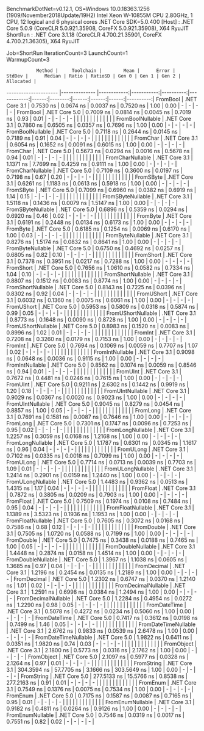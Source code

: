 
BenchmarkDotNet=v0.12.1, OS=Windows 10.0.18363.1256 (1909/November2018Update/19H2)
Intel Xeon W-10855M CPU 2.80GHz, 1 CPU, 12 logical and 6 physical cores
.NET Core SDK=5.0.400
  [Host]   : .NET Core 5.0.9 (CoreCLR 5.0.921.35908, CoreFX 5.0.921.35908), X64 RyuJIT
  ShortRun : .NET Core 3.1.18 (CoreCLR 4.700.21.35901, CoreFX 4.700.21.36305), X64 RyuJIT

Job=ShortRun  IterationCount=3  LaunchCount=1  
WarmupCount=3  

               Method |     Toolchain |        Mean |      Error |    StdDev |      Median | Ratio | RatioSD | Gen 0 | Gen 1 | Gen 2 | Allocated |
--------------------- |-------------- |------------:|-----------:|----------:|------------:|------:|--------:|------:|------:|------:|----------:|
             FromBool | .NET Core 3.1 |   0.7530 ns |  0.0674 ns | 0.0037 ns |   0.7520 ns |  1.00 |    0.00 |     - |     - |     - |         - |
             FromBool | .NET Core 5.0 |   0.7009 ns |  0.0814 ns | 0.0045 ns |   0.7019 ns |  0.93 |    0.01 |     - |     - |     - |         - |
                      |               |             |            |           |             |       |         |       |       |       |           |
     FromBoolNullable | .NET Core 3.1 |   0.7860 ns |  0.6505 ns | 0.0357 ns |   0.7696 ns |  1.00 |    0.00 |     - |     - |     - |         - |
     FromBoolNullable | .NET Core 5.0 |   0.7118 ns |  0.2644 ns | 0.0145 ns |   0.7189 ns |  0.91 |    0.04 |     - |     - |     - |         - |
                      |               |             |            |           |             |       |         |       |       |       |           |
             FromChar | .NET Core 3.1 |   0.6054 ns |  0.1652 ns | 0.0091 ns |   0.6015 ns |  1.00 |    0.00 |     - |     - |     - |         - |
             FromChar | .NET Core 5.0 |   0.5673 ns |  0.0294 ns | 0.0016 ns |   0.5678 ns |  0.94 |    0.01 |     - |     - |     - |         - |
                      |               |             |            |           |             |       |         |       |       |       |           |
     FromCharNullable | .NET Core 3.1 |   1.1371 ns |  7.7699 ns | 0.4259 ns |   0.9111 ns |  1.00 |    0.00 |     - |     - |     - |         - |
     FromCharNullable | .NET Core 5.0 |   0.7109 ns |  0.3600 ns | 0.0197 ns |   0.7198 ns |  0.67 |    0.20 |     - |     - |     - |         - |
                      |               |             |            |           |             |       |         |       |       |       |           |
            FromSByte | .NET Core 3.1 |   0.6261 ns |  1.1183 ns | 0.0613 ns |   0.5918 ns |  1.00 |    0.00 |     - |     - |     - |         - |
            FromSByte | .NET Core 5.0 |   0.7099 ns |  0.6960 ns | 0.0382 ns |   0.6919 ns |  1.14 |    0.15 |     - |     - |     - |         - |
                      |               |             |            |           |             |       |         |       |       |       |           |
    FromSByteNullable | .NET Core 3.1 |   1.5118 ns |  0.1436 ns | 0.0079 ns |   1.5147 ns |  1.00 |    0.00 |     - |     - |     - |         - |
    FromSByteNullable | .NET Core 5.0 |   0.6896 ns |  0.5359 ns | 0.0294 ns |   0.6920 ns |  0.46 |    0.02 |     - |     - |     - |         - |
                      |               |             |            |           |             |       |         |       |       |       |           |
             FromByte | .NET Core 3.1 |   0.6191 ns |  0.2448 ns | 0.0134 ns |   0.6173 ns |  1.00 |    0.00 |     - |     - |     - |         - |
             FromByte | .NET Core 5.0 |   0.6185 ns |  0.1254 ns | 0.0069 ns |   0.6170 ns |  1.00 |    0.03 |     - |     - |     - |         - |
                      |               |             |            |           |             |       |         |       |       |       |           |
     FromByteNullable | .NET Core 3.1 |   0.8276 ns |  1.5174 ns | 0.0832 ns |   0.8641 ns |  1.00 |    0.00 |     - |     - |     - |         - |
     FromByteNullable | .NET Core 5.0 |   0.6750 ns |  0.4692 ns | 0.0257 ns |   0.6805 ns |  0.82 |    0.10 |     - |     - |     - |         - |
                      |               |             |            |           |             |       |         |       |       |       |           |
            FromShort | .NET Core 3.1 |   0.7378 ns |  0.3951 ns | 0.0217 ns |   0.7288 ns |  1.00 |    0.00 |     - |     - |     - |         - |
            FromShort | .NET Core 5.0 |   0.7656 ns |  1.0610 ns | 0.0582 ns |   0.7334 ns |  1.04 |    0.10 |     - |     - |     - |         - |
                      |               |             |            |           |             |       |         |       |       |       |           |
    FromShortNullable | .NET Core 3.1 |   0.8807 ns |  0.1512 ns | 0.0083 ns |   0.8774 ns |  1.00 |    0.00 |     - |     - |     - |         - |
    FromShortNullable | .NET Core 5.0 |   0.8143 ns |  0.7225 ns | 0.0396 ns |   0.8302 ns |  0.92 |    0.04 |     - |     - |     - |         - |
                      |               |             |            |           |             |       |         |       |       |       |           |
           FromUShort | .NET Core 3.1 |   0.6032 ns |  0.1360 ns | 0.0075 ns |   0.6061 ns |  1.00 |    0.00 |     - |     - |     - |         - |
           FromUShort | .NET Core 5.0 |   0.5953 ns |  0.5809 ns | 0.0318 ns |   0.5874 ns |  0.99 |    0.05 |     - |     - |     - |         - |
                      |               |             |            |           |             |       |         |       |       |       |           |
   FromUShortNullable | .NET Core 3.1 |   0.8773 ns |  0.1648 ns | 0.0090 ns |   0.8728 ns |  1.00 |    0.00 |     - |     - |     - |         - |
   FromUShortNullable | .NET Core 5.0 |   0.8983 ns |  0.1520 ns | 0.0083 ns |   0.8996 ns |  1.02 |    0.01 |     - |     - |     - |         - |
                      |               |             |            |           |             |       |         |       |       |       |           |
              FromInt | .NET Core 3.1 |   0.7208 ns |  0.3260 ns | 0.0179 ns |   0.7153 ns |  1.00 |    0.00 |     - |     - |     - |         - |
              FromInt | .NET Core 5.0 |   0.7694 ns |  0.1069 ns | 0.0059 ns |   0.7707 ns |  1.07 |    0.02 |     - |     - |     - |         - |
                      |               |             |            |           |             |       |         |       |       |       |           |
      FromIntNullable | .NET Core 3.1 |   0.9098 ns |  0.0648 ns | 0.0036 ns |   0.9115 ns |  1.00 |    0.00 |     - |     - |     - |         - |
      FromIntNullable | .NET Core 5.0 |   0.8562 ns |  0.1074 ns | 0.0059 ns |   0.8546 ns |  0.94 |    0.01 |     - |     - |     - |         - |
                      |               |             |            |           |             |       |         |       |       |       |           |
             FromUInt | .NET Core 3.1 |   0.7672 ns |  0.4481 ns | 0.0246 ns |   0.7615 ns |  1.00 |    0.00 |     - |     - |     - |         - |
             FromUInt | .NET Core 5.0 |   0.9211 ns |  2.6302 ns | 0.1442 ns |   0.9919 ns |  1.20 |    0.18 |     - |     - |     - |         - |
                      |               |             |            |           |             |       |         |       |       |       |           |
     FromUIntNullable | .NET Core 3.1 |   0.9029 ns |  0.0367 ns | 0.0020 ns |   0.9023 ns |  1.00 |    0.00 |     - |     - |     - |         - |
     FromUIntNullable | .NET Core 5.0 |   0.9045 ns |  0.8279 ns | 0.0454 ns |   0.8857 ns |  1.00 |    0.05 |     - |     - |     - |         - |
                      |               |             |            |           |             |       |         |       |       |       |           |
             FromLong | .NET Core 3.1 |   0.7691 ns |  0.1581 ns | 0.0087 ns |   0.7646 ns |  1.00 |    0.00 |     - |     - |     - |         - |
             FromLong | .NET Core 5.0 |   0.7301 ns |  0.1747 ns | 0.0096 ns |   0.7253 ns |  0.95 |    0.02 |     - |     - |     - |         - |
                      |               |             |            |           |             |       |         |       |       |       |           |
     FromLongNullable | .NET Core 3.1 |   1.2257 ns |  0.3059 ns | 0.0168 ns |   1.2168 ns |  1.00 |    0.00 |     - |     - |     - |         - |
     FromLongNullable | .NET Core 5.0 |   1.1787 ns |  0.6301 ns | 0.0345 ns |   1.1617 ns |  0.96 |    0.04 |     - |     - |     - |         - |
                      |               |             |            |           |             |       |         |       |       |       |           |
            FromULong | .NET Core 3.1 |   0.7102 ns |  0.0335 ns | 0.0018 ns |   0.7099 ns |  1.00 |    0.00 |     - |     - |     - |         - |
            FromULong | .NET Core 5.0 |   0.7714 ns |  0.0713 ns | 0.0039 ns |   0.7703 ns |  1.09 |    0.01 |     - |     - |     - |         - |
                      |               |             |            |           |             |       |         |       |       |       |           |
    FromULongNullable | .NET Core 3.1 |   1.2414 ns |  0.2901 ns | 0.0159 ns |   1.2440 ns |  1.00 |    0.00 |     - |     - |     - |         - |
    FromULongNullable | .NET Core 5.0 |   1.4483 ns |  0.9362 ns | 0.0513 ns |   1.4315 ns |  1.17 |    0.04 |     - |     - |     - |         - |
                      |               |             |            |           |             |       |         |       |       |       |           |
            FromFloat | .NET Core 3.1 |   0.7872 ns |  0.3805 ns | 0.0209 ns |   0.7903 ns |  1.00 |    0.00 |     - |     - |     - |         - |
            FromFloat | .NET Core 5.0 |   0.7509 ns |  0.1974 ns | 0.0108 ns |   0.7484 ns |  0.95 |    0.04 |     - |     - |     - |         - |
                      |               |             |            |           |             |       |         |       |       |       |           |
    FromFloatNullable | .NET Core 3.1 |   1.1389 ns |  3.5323 ns | 0.1936 ns |   1.1953 ns |  1.00 |    0.00 |     - |     - |     - |         - |
    FromFloatNullable | .NET Core 5.0 |   0.7605 ns |  0.3072 ns | 0.0168 ns |   0.7586 ns |  0.68 |    0.12 |     - |     - |     - |         - |
                      |               |             |            |           |             |       |         |       |       |       |           |
           FromDouble | .NET Core 3.1 |   0.7505 ns |  1.0720 ns | 0.0588 ns |   0.7199 ns |  1.00 |    0.00 |     - |     - |     - |         - |
           FromDouble | .NET Core 5.0 |   0.7475 ns |  0.3438 ns | 0.0188 ns |   0.7465 ns |  1.00 |    0.05 |     - |     - |     - |         - |
                      |               |             |            |           |             |       |         |       |       |       |           |
   FromDoubleNullable | .NET Core 3.1 |   1.4448 ns |  0.2874 ns | 0.0158 ns |   1.4514 ns |  1.00 |    0.00 |     - |     - |     - |         - |
   FromDoubleNullable | .NET Core 5.0 |   1.3967 ns |  1.1038 ns | 0.0605 ns |   1.3685 ns |  0.97 |    0.04 |     - |     - |     - |         - |
                      |               |             |            |           |             |       |         |       |       |       |           |
          FromDecimal | .NET Core 3.1 |   1.2196 ns |  0.2454 ns | 0.0135 ns |   1.2189 ns |  1.00 |    0.00 |     - |     - |     - |         - |
          FromDecimal | .NET Core 5.0 |   1.2302 ns |  0.6747 ns | 0.0370 ns |   1.2140 ns |  1.01 |    0.02 |     - |     - |     - |         - |
                      |               |             |            |           |             |       |         |       |       |       |           |
  FromDecimalNullable | .NET Core 3.1 |   1.2591 ns |  0.6998 ns | 0.0384 ns |   1.2494 ns |  1.00 |    0.00 |     - |     - |     - |         - |
  FromDecimalNullable | .NET Core 5.0 |   1.2284 ns |  0.4954 ns | 0.0272 ns |   1.2290 ns |  0.98 |    0.05 |     - |     - |     - |         - |
                      |               |             |            |           |             |       |         |       |       |       |           |
         FromDateTime | .NET Core 3.1 |   0.5078 ns |  0.4272 ns | 0.0234 ns |   0.5060 ns |  1.00 |    0.00 |     - |     - |     - |         - |
         FromDateTime | .NET Core 5.0 |   0.7417 ns |  0.3612 ns | 0.0198 ns |   0.7499 ns |  1.46 |    0.05 |     - |     - |     - |         - |
                      |               |             |            |           |             |       |         |       |       |       |           |
 FromDateTimeNullable | .NET Core 3.1 |   2.6762 ns |  0.9833 ns | 0.0539 ns |   2.6478 ns |  1.00 |    0.00 |     - |     - |     - |         - |
 FromDateTimeNullable | .NET Core 5.0 |   1.9822 ns |  0.6411 ns | 0.0351 ns |   1.9820 ns |  0.74 |    0.03 |     - |     - |     - |         - |
                      |               |             |            |           |             |       |         |       |       |       |           |
           FromObject | .NET Core 3.1 |   2.1800 ns |  0.5773 ns | 0.0316 ns |   2.1762 ns |  1.00 |    0.00 |     - |     - |     - |         - |
           FromObject | .NET Core 5.0 |   2.1097 ns |  0.5977 ns | 0.0328 ns |   2.1264 ns |  0.97 |    0.01 |     - |     - |     - |         - |
                      |               |             |            |           |             |       |         |       |       |       |           |
           FromString | .NET Core 3.1 | 304.3594 ns | 57.7705 ns | 3.1666 ns | 303.5649 ns |  1.00 |    0.00 |     - |     - |     - |         - |
           FromString | .NET Core 5.0 | 277.5133 ns | 15.5766 ns | 0.8538 ns | 277.2163 ns |  0.91 |    0.01 |     - |     - |     - |         - |
                      |               |             |            |           |             |       |         |       |       |       |           |
             FromEnum | .NET Core 3.1 |   0.7549 ns |  0.1376 ns | 0.0075 ns |   0.7534 ns |  1.00 |    0.00 |     - |     - |     - |         - |
             FromEnum | .NET Core 5.0 |   0.7175 ns |  0.1587 ns | 0.0087 ns |   0.7165 ns |  0.95 |    0.01 |     - |     - |     - |         - |
                      |               |             |            |           |             |       |         |       |       |       |           |
     FromEnumNullable | .NET Core 3.1 |   0.9182 ns |  0.4811 ns | 0.0264 ns |   0.9126 ns |  1.00 |    0.00 |     - |     - |     - |         - |
     FromEnumNullable | .NET Core 5.0 |   0.7546 ns |  0.0319 ns | 0.0017 ns |   0.7551 ns |  0.82 |    0.02 |     - |     - |     - |         - |
